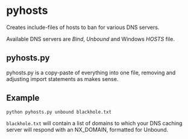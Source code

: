 # pyhosts
Creates include-files of hosts to ban for various DNS servers.

Available DNS servers are *Bind*, *Unbound* and Windows *HOSTS* file.

## pyhosts.py
pyhosts.py is a copy-paste of everything into one file, removing and adjusting import statements as makes sense.

## Example
```python pyhosts.py unbound blackhole.txt```

```blackhole.txt``` will contain a list of domains to which your DNS caching server will respond with an NX_DOMAIN, formatted for Unbound.


